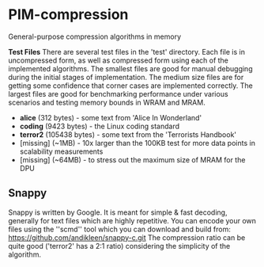 # PIM-compression
General-purpose compression algorithms in memory

__Test Files__
There are several test files in the 'test' directory. Each file is in uncompressed form, as well as compressed form using each of the implemented algorithms. The smallest files are good for manual debugging during the initial stages of implementation. The medium size files are for getting some confidence that corner cases are implemented correctly. The largest files are good for benchmarking performance under various scenarios and testing memory bounds in WRAM and MRAM.

* __alice__ (312 bytes) - some text from 'Alice In Wonderland'
* __coding__ (9423 bytes) - the Linux coding standard
* __terror2__ (105438 bytes) - some text from the 'Terrorists Handbook'
* [missing] (~1MB) - 10x larger than the 100KB test for more data points in scalability measurements
* [missing] (~64MB) - to stress out the maximum size of MRAM for the DPU
  
## Snappy
Snappy is written by Google. It is meant for simple & fast decoding, generally for text files which are highly repetitive.
You can encode your own files using the ''scmd'' tool which you can download and build from: https://github.com/andikleen/snappy-c.git
The compression ratio can be quite good ('terror2' has a 2:1 ratio) considering the simplicity of the algorithm.

